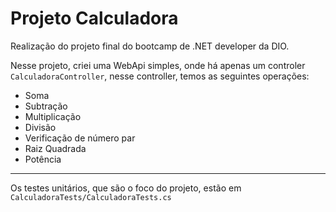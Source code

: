 # Projeto Calculadora

Realização do projeto final do bootcamp de .NET developer da DIO.

Nesse projeto, criei uma WebApi simples, onde há apenas um controler `CalculadoraController`, nesse controller, temos as seguintes operações:

- Soma
- Subtração
- Multiplicação
- Divisão
- Verificação de número par
- Raiz Quadrada
- Potência

---

Os testes unitários, que são o foco do projeto, estão em `CalculadoraTests/CalculadoraTests.cs`